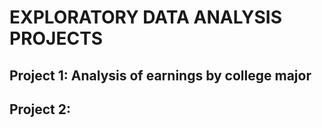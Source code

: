 # EXPLORATORY DATA ANALYSIS PROJECTS
## **Project 1:** Analysis of earnings by college major
## **Project 2:**  

